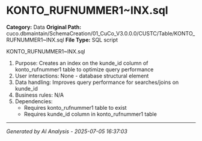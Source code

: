 # KONTO_RUFNUMMER1~INX.sql

**Category:** Data
**Original Path:** cuco.dbmaintain/SchemaCreation/01_CuCo_V3.0.0.0/CUSTC/Table/KONTO_RUFNUMMER1~INX.sql
**File Type:** SQL script

KONTO_RUFNUMMER1~INX.sql
1. Purpose: Creates an index on the kunde_id column of konto_rufnummer1 table to optimize query performance
2. User interactions: None - database structural element
3. Data handling: Improves query performance for searches/joins on kunde_id
4. Business rules: N/A
5. Dependencies:
   - Requires konto_rufnummer1 table to exist
   - Requires kunde_id column in konto_rufnummer1 table

---
*Generated by AI Analysis - 2025-07-05 16:37:03*
